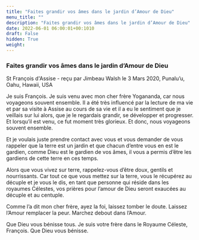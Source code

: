 ```yaml
---
title: "Faites grandir vos âmes dans le jardin d’Amour de Dieu"
menu_title: ""
description: "Faites grandir vos âmes dans le jardin d’Amour de Dieu"
date: 2022-06-01 06:00:01+00:1010
draft: False
hidden: True
weight:
---
```

### Faites grandir vos âmes dans le jardin d’Amour de Dieu

St François d'Assise - reçu par Jimbeau Walsh le 3 Mars 2020, Punalu’u, Oahu, Hawaii, USA

Je suis François. Je suis venu avec mon cher frère Yogananda, car nous voyageons souvent ensemble. Il a été très influencé par la lecture de ma vie et par sa visite à Assise au cours de sa vie et il a eu le sentiment que je veillais sur lui alors, que je le regardais grandir, se développer et progresser. Et lorsqu’il est venu, ce fut moment très glorieux. Et donc, nous voyageons souvent ensemble.

Et je voulais juste prendre contact avec vous et vous demander de vous rappeler que la terre est un jardin et que chacun d’entre vous en est le gardien, comme Dieu est le gardien de vos âmes, il vous a permis d’être les gardiens de cette terre en ces temps.

Alors que vous vivez sur terre, rappelez-vous d’être doux, gentils et nourrissants. Car tout ce que vous mettez sur la terre, vous le récupérez au décuple et je vous le dis, en tant que personne qui réside dans les royaumes Célestes, vos prières pour l’amour de Dieu seront exaucées au décuple et au centuple.

Comme l’a dit mon cher frère, ayez la foi, laissez tomber le doute. Laissez l’Amour remplacer la peur. Marchez debout dans l’Amour.

Que Dieu vous bénisse tous. Je suis votre frère dans le Royaume Céleste, François. Que Dieu vous bénisse.





